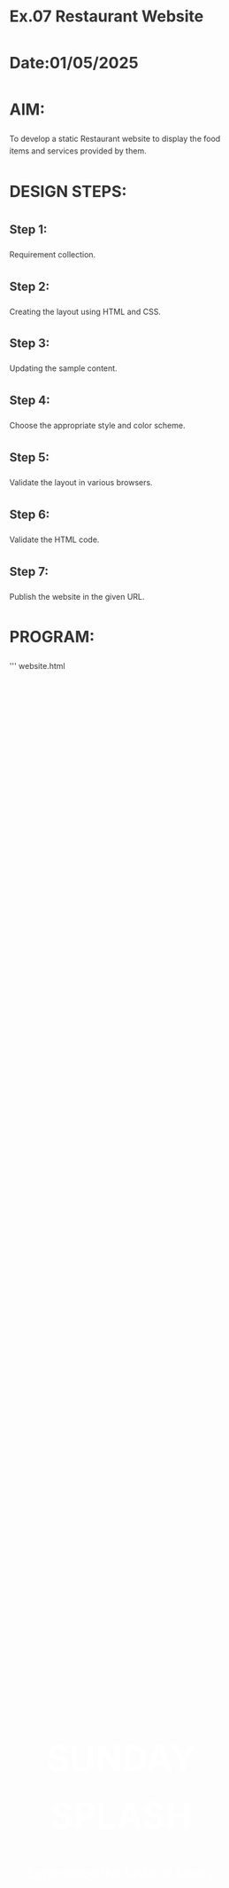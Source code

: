 # Ex.07 Restaurant Website
# Date:01/05/2025
# AIM:
To develop a static Restaurant website to display the food items and services provided by them.

# DESIGN STEPS:
## Step 1:
Requirement collection.

## Step 2:
Creating the layout using HTML and CSS.

## Step 3:
Updating the sample content.

## Step 4:
Choose the appropriate style and color scheme.

## Step 5:
Validate the layout in various browsers.

## Step 6:
Validate the HTML code.

## Step 7:
Publish the website in the given URL.

# PROGRAM:

'''
website.html

<!DOCTYPE html>
<html lang="en">
  
<head>
  
  <meta charset="UTF-8" />
  
  <meta name="viewport" content="width=device-width, initial-scale=1.0"/>
  <title>Sunday Splash | Restaurant</title>
  <style>
    * {
      
      margin: 0;
      padding: 0;
      box-sizing: border-box;
      font-family: 'Segoe UI', sans-serif;
    }

    body {
      line-height: 1.6;
      color: #333;
      background-color: #fdfdfd;
    }

    header {
      background: url('bg.png') no-repeat center center/cover;
      height: 100vh;
      color: white;
      text-align: center;
      display: flex;
      flex-direction: column;
      justify-content: center;
      padding: 0 20px;
    }

    header h1 {
      font-size: 4rem;
      margin-bottom: 10px;
    }

    header p {
      font-size: 1.5rem;
    }

    nav {
      background-color: #222;
      display: flex;
      justify-content: center;
      padding: 15px 0;
      position: sticky;
      top: 0;
      z-index: 100;
    }

    nav a {
      color: white;
      margin: 0 20px;
      text-decoration: none;
      font-weight: bold;
      transition: color 0.3s ease;
    }

    nav a:hover {
      color: #f4b400;
    }

    section {
      
      background: url('bgg.png') no-repeat center center/cover;
      height: 100vh;
      color:rgb(249, 243, 243);
      text-align: center;
      display: flex;
      flex-direction: column;
      justify-content: center;
      padding: 0 20px;
    }
    .menu {
      display: grid;
      grid-template-columns: repeat(auto-fit, minmax(250px, 1fr));
      gap: 20px;
    }

    .menu-item {
      background:rgb(16, 16, 16);
      border: 1px solid #111111;
      border-radius: 10px;
      padding: 20px;
      text-align: center;
      box-shadow: 0 2px 5px rgba(0,0,0,0.1);
    }

    .menu-item img {
      max-width: 100%;
      border-radius: 8px;
    }

    .chef-name {
      font-style: italic;
      font-size: 0.9rem;
      color: #121212;
      margin-top: 5px;
    }

    .chefs {
      display: flex;
      flex-wrap: wrap;
      justify-content: center;
      gap: 40px;
      margin-top: 40px;
    }

    .chef-card {
      background: rgb(17, 17, 17);
      border: 1px solid #ddd;
      border-radius: 10px;
      text-align: center;
      padding: 20px;
      width: 250px;
      box-shadow: 0 2px 5px rgba(0,0,0,0.1);
    }

    .chef-card img {

      width: 150px;
      height: 150px;
      object-fit: cover;
      border-radius: 50%;
      margin-bottom: 15px;
    }

    .about, .contact, .book {
      background-color: #f4f4f4;
      border-radius: 10px;
      padding: 30px;
    }

    .book form {
      display: flex;
      flex-direction: column;
      gap: 15px;
    }

    .book input, .book textarea {
      padding: 10px;
      border: 1px solid #fbf8f8;
      border-radius: 5px;
    }

    .book button {
      background-color: #222;
      color: rgb(253, 251, 251);
      padding: 10px;
      border: none;
      border-radius: 5px;
      cursor: pointer;
      font-weight: bold;
    }

    .book button:hover {
      background-color: #f4b400;
      color: #000;
    }

    footer {
      text-align: center;
      padding: 20px;
      background-color: #222;
      color: rgb(179, 173, 173);
    }

    @media (max-width: 600px) {
      header h1 {
        font-size: 2.5rem;
      }

      nav {
        flex-direction: column;
      }

      nav a {
        margin: 10px 0;
      }

      .chefs {
        flex-direction: column;
        align-items: center;
      }
    }
  </style>
</head>
<body>

  <header>
    <h1>SUNDAY SPLASH</h1>
    <p>Experience the taste of luxury</p>
  </header>

  <nav>
    
    <a href="#menu">Menu</a>
    <a href="#chefs">Chefs</a>
    <a href="#book">Book</a>
    <a href="#about">About</a>
    <a href="#contact">Contact</a>
  </nav>

  <section id="menu">
    <h2>Our Menu</h2>
    
    <div class="menu">
      <div class="menu-item">
        <img src="biryani.png" alt="Biryani">
        <h3>Biryani</h3>
        
      </div>
      <div class="menu-item">
        <img src="karidosa.png" alt="Karidosa">
        <h3>Karidosa</h3>
        
      </div>
      <div class="menu-item">
        <img src="shawarma.png" alt="Shawarma">
        <h3>Shawarma</h3>
        
      </div>
      <div class="menu-item">
        <img src="chocolava.png" alt="Chocolava Cake">
        <h3>Chocolava Cake</h3>
        
      </div>
      <div class="menu-item">
        <img src="soup.png" alt="Soup">
        <h3>Soup</h3>
        
      </div>
      <div class="menu-item">
        <img src="strawberry.png" alt="Chocolate Dipped Strawberry">
        <h3>Chocolate Dipped Strawberry</h3>
       
      </div>
      <div class="menu-item">
        <img src="tikka.png" alt="Chicken Tikka">
        <h3>Chicken Tikka</h3>
       
      </div>
      <div class="menu-item">
        <img src="pizza.png" alt="Pizza">
        <h3>Pizza</h3>
       
      </div>
      <div class="menu-item">
        <img src="icecream.png" alt="Icecream">
        <h3>Icecream</h3>
       
      </div>
      <div class="menu-item">
        <img src="cakes.png" alt="Rainbow Cake">
        <h3>Rainbow Cake</h3>
       
      </div>
    </div>
  </section>
  </section>

  
    <section id="chefs">
        <h2>Meet Our Chefs</h2>
        <div class="chefs">
          <div class="chef-card">
            <img src="bhatt.png" alt="Chef Venkatesh Bhatt">
            <h3>Chef Venkatesh Bhatt</h3>
            <p>Master of vegetarian food items and dessert items.One of the greatest chefs of India.</p>
          </div>
          <div class="chef-card">
            <img src="madhampatti.png" alt="Chef Madhampatti Ranganadhan">
            <h3>Chef Madhampatti Ranganadhan</h3>
            <p>Master in authentic and traditional non-vegetarian food items of Tamilnadu and India.</p>
          </div>
        </div>
      </section>
    
  </section>

  <section id="book" class="book">
    <h2>Book a Table</h2>
    <form>
      
      <input type="text" placeholder="Full Name" required>
      <input type="email" placeholder="Email Address" required>
      <input type="tel" placeholder="Phone Number" required>
      <input type="date" required>
      <input type="time" required>
      <input type="number" placeholder="Number of Guests" required>
      <textarea placeholder="Special Requests"></textarea>
      <button type="submit">Reserve Now</button>
    </form>
  </section>

  <section id="about" class="about">
    <h2>About Us</h2>
    <p>Sunday Splash is a fine dining restaurant in the heart of the city...First ever dining restaurant in the food town.</p>
  </section>

  <section id="contact" class="contact">
    <h2>Contact</h2>
    <p><strong>Address:</strong> Food Town,Hyderabad</p>
    <p><strong>Phone:</strong> 044-4858-4858</p>
    <p><strong>Email:</strong> sundaysplash@gmail.com</p>
  </section>

  <footer>
    <p>&copy; 2025 Sunday Splash. All rights reserved.</p>
  </footer>

</body>
</html>

'''




# OUTPUT:
![Screenshot 2025-05-01 143531](https://github.com/user-attachments/assets/b2191eee-8d50-40eb-99cf-67f1c8766445)
![Screenshot 2025-05-01 143624](https://github.com/user-attachments/assets/e853ef14-f578-424b-8c24-041d28586d11)
![Screenshot 2025-05-01 143651](https://github.com/user-attachments/assets/47d35807-4a11-43a8-abe6-62bb6f846d07)
![Screenshot 2025-05-01 143705](https://github.com/user-attachments/assets/301a6f1e-2333-4544-b5de-9d863483e7df)
![Screenshot 2025-05-01 143719](https://github.com/user-attachments/assets/a73a6166-328b-4110-817a-4034ba0e605b)
![Screenshot 2025-05-01 143732](https://github.com/user-attachments/assets/2c05dec5-836c-4bb5-8eca-76ef1afb6d55)



# RESULT:
The program for designing software company website using HTML and CSS is completed successfully.
